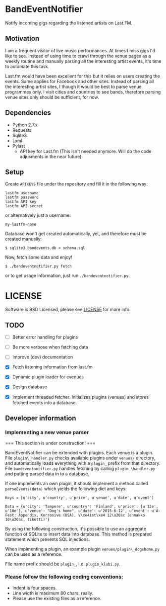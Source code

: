 # BandEventNotifier
Notify incoming gigs regarding the listened artists on Last.FM.

## Motivation
I am a frequent visitor of live music performances.
At times I miss gigs I'd like to see.
Instead of using time to crawl through the venue pages as a weekly
routine and manually parsing all the interesting artist events, it's time to
automate this task.

Last.fm would have been excellent for this but it relies on users creating the
events.
Same applies for Facebook and other sites.
Instead of parsing all the interesting artist sites, I though it would be best
to parse venue programmes only.
I visit cities and countries to see bands, therefore parsing venue sites only
should be sufficient, for now.


## Dependencies
- Python 2.7.x
- Requests
- Sqlite3
- Lxml
- Pylast
	- API key for Last.fm (This isn't needed anymore. Will do the code
	  adjusments in the near future)


## Setup
Create `APIKEYS` file under the repository and fill it in the following way:

	lastfm username
	lastfm password
	lastfm API key
	lastfm API secret

or alternatively just a username:

	my-lastfm-name

Database won't get created automatically, yet, and therefore must be created
manually:

	$ sqlite3 bandevents.db < schema.sql

Now, fetch some data and enjoy!

	$ ./bandeventnotifier.py fetch

or to get usage information, just run `./bandeventnotifier.py`.

# LICENSE
Software is BSD Licensed, please see [LICENSE](LICENSE) for more info.

## TODO
- [ ] Better error handling for plugins

- [ ] Be more verbose when fetching data

- [ ] Improve (dev) documentation

- [X] Fetch listening information from last.fm

- [X] Dynamic plugin loader for evenues

- [X] Design database

- [X] Implement threaded fetcher. Initializes plugins (venues) and stores
  fetched events into a database.


## Developer information
### Implementing a new venue parser

=== This section is under construction! ===

BandEventNotifier can be extended with plugins.
Each venue is a plugin.
File `plugin\_handler.py` checks available plugins under `venues/` directory,
and automatically loads everything with a `plugin_` prefix from that directory.
File `bandeventnotifier.py` handles fetching by calling `plugin_\handler.py`
and putting parsed data in to a database.

If one implements an own plugin, it should implement a method called
`parseEvents(data)` which yields the following dict and keys:

	Keys = [u'city', u'country', u'price', u'venue', u'date', u'event']

	Data = {u'city': 'Tampere', u'country': 'Finland', u'price': [u'12e', u'10e'], u'venue': "Dog's home", u'date': u'2015-6-12', u'event': u'A-Fest: Appendix, Korrosive (USA), V\xe4ist\xe4 12\u20ac (ennakko 10\u20ac, tiketti)'}

By using the following construction, it's possible to use an aggregate function of
SQLite to insert data into database.
This method is prepared statement which prevents SQL injections.

When implmenting a plugin, an example plugin `venues/plugin\_dogshome.py` can
be used as a reference.

File name prefix should be `plugin_`, i.e. `plugin_klubi.py`.

### Please follow the following coding conventions:
- Indent is four spaces.
- Line width is maximum 80 chars, really.
- Please use the existing files as a reference.

